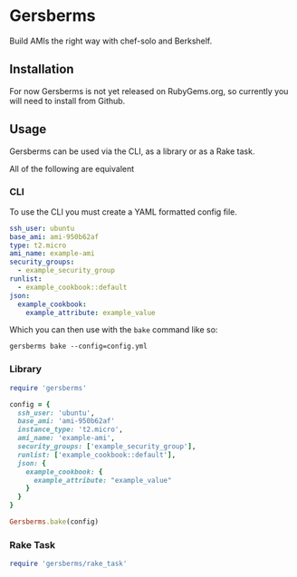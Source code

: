 # Gersberms

Build AMIs the right way with chef-solo and Berkshelf.

## Installation

For now Gersberms is not yet released on RubyGems.org, so currently you will need to install from
Github.

## Usage

Gersberms can be used via the CLI, as a library or as a Rake task.

All of the following are equivalent

### CLI

To use the CLI you must create a YAML formatted config file.

```yaml
ssh_user: ubuntu
base_ami: ami-950b62af
type: t2.micro
ami_name: example-ami
security_groups:
  - example_security_group
runlist:
  - example_cookbook::default
json:
  example_cookbook:
    example_attribute: example_value
```

Which you can then use with the `bake` command like so:

```
gersberms bake --config=config.yml
```

### Library
```ruby
require 'gersberms'

config = {
  ssh_user: 'ubuntu',
  base_ami: 'ami-950b62af'
  instance_type: 't2.micro',
  ami_name: 'example-ami',
  security_groups: ['example_security_group'],
  runlist: ['example_cookbook::default'],
  json: {
    example_cookbook: {
      example_attribute: "example_value"
    }
  }
}

Gersberms.bake(config)
```

### Rake Task

```ruby
require 'gersberms/rake_task'
```
